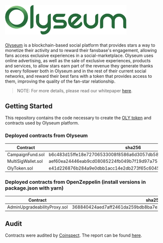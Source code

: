 # <img src="logo.png" alt="Olyseum" width="400px">

[Olyseum](https://corporate.olyseum.com/) is a blockchain-based social platform that provides stars a way to monetize their activity and to reward their fansbase's engagement, allowing fans access exclusive experiences in a social-marketplace. Olyseum uses online advertising, as well as the sale of exclusive experiences, products and services, to allow stars earn part of the revenue they generate thanks to every follower both in Olyseum and in the rest of their current social networks, and reward their best fans with a token that provides access to them, improving the quality of the fan-star relationship.

> NOTE: For more details, please read our whitepaper [here](https://doc.olyseum.com/Olyseum-wpaper_3.1.pdf).

## Getting Started

This repository contains the code necessary to create the [OLY token](https://etherscan.io/token/0x6595b8fd9c920c81500dca94e53cdc712513fb1f) and contracts used by Olyseum platform.

### Deployed contracts from Olyseum

| Contract | sha256 |
|---|---|
| CampaignFund.sol | b6c483d15ffe18e72706533008f8586a6d3057db5846ac94cb594e5a587e0285 |
| MultiSigWallet.sol | aef60ea24446eab9cd08085224fb049b7f19d97a753cbd5252fc930df7a797dc |
| OlyToken.sol | e41d226876b284a9e0dbb1acc14e2db273f65c6045524e77eb9a2e1de2baa249 |

### Deployed contracts from OpenZeppelin (install versions in package.json with yarn)

| Contract | sha256 |
|---|---|
| AdminUpgradeabilityProxy.sol | 368840424aed7aff2461da259bdb8ba7e25e5576fea67fccef0ad5abb4191c9d |

## Audit

Contracts were audited by [Coinspect](https://coinspect.com/). The report can be found [here](https://doc.olyseum.com/OlyToken_Smart_Contract_Auditv0923-998d8fb68144ee44dda722703fe53ae4.pdf).
